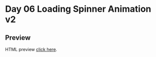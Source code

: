 # Day 06 Loading Spinner Animation v2

## Preview

HTML preview [click here](https://htmlpreview.github.io/?https://github.com/ariefid/learning-html-css/blob/main/day-06-loading-spinner-animation-v2/index.html).
